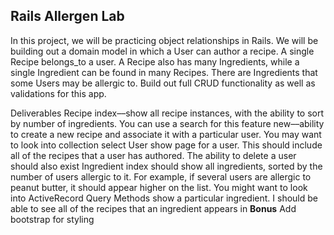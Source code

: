 ## Rails Allergen Lab

In this project, we will be practicing object relationships in Rails. We will be building out a domain model in which a User can author a recipe. A single Recipe belongs_to a user. A Recipe also has many Ingredients, while a single Ingredient can be found in many Recipes. There are Ingredients that some Users may be allergic to. Build out full CRUD functionality as well as validations for this app.

Deliverables
Recipe
index––show all recipe instances, with the ability to sort by number of ingredients. You can use a search for this feature
new––ability to create a new recipe and associate it with a particular user. You may want to look into collection select
User
show page for a user. This should include all of the recipes that a user has authored.
The ability to delete a user should also exist
Ingredient
index should show all ingredients, sorted by the number of users allergic to it. For example, if several users are allergic to peanut butter, it should appear higher on the list. You might want to look into ActiveRecord Query Methods
show a particular ingredient. I should be able to see all of the recipes that an ingredient appears in
**Bonus**
Add bootstrap for styling